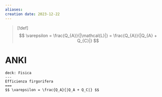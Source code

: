 ```yaml
---
aliases: 
creation date: 2023-12-22
---
```


> [!def]
> $$ \varepsilon = \frac{Q_{A}}{|\mathcal{L}|} = \frac{Q_{A}}{|Q_{A} + Q_{C}|} $$


# ANKI


```anki
deck: Fisica
---
Efficienza firgorifera
===
$$ \varepsilon = \frac{Q_A}{|Q_A + Q_C|} $$
```
